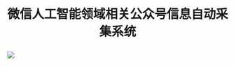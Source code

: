 # <p align="center">微信人工智能领域相关公众号信息自动采集系统</p>

![](https://img.shields.io/badge/python-3.7.2-green.svg)
